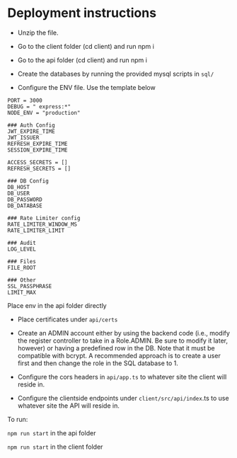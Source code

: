 # Deployment instructions

* Unzip the file.
* Go to the client folder (cd client) and run npm i
* Go to the api folder (cd client) and run npm i
* Create the databases by running the provided mysql scripts in `sql/`

* Configure the ENV file. Use the template below

```
PORT = 3000
DEBUG = " express:*"
NODE_ENV = "production"

### Auth Config
JWT_EXPIRE_TIME
JWT_ISSUER
REFRESH_EXPIRE_TIME
SESSION_EXPIRE_TIME 

ACCESS_SECRETS = []
REFRESH_SECRETS = []

### DB Config
DB_HOST
DB_USER
DB_PASSWORD
DB_DATABASE

### Rate Limiter config
RATE_LIMITER_WINDOW_MS   
RATE_LIMITER_LIMIT 

### Audit
LOG_LEVEL

### Files
FILE_ROOT

### Other
SSL_PASSPHRASE
LIMIT_MAX 
```

Place env in the api folder directly 

* Place certificates under `api/certs`

* Create an ADMIN account either by using the backend code (i.e., modify the register controller to take in a Role.ADMIN. Be sure to modify it later, however) or having a predefined row in the DB. Note that it must be compatible with bcrypt. A recommended approach is to create a user first and then change the role in the SQL database to 1. 

* Configure the cors headers in `api/app.ts` to whatever site the client will reside in. 
* Configure the clientside endpoints under `client/src/api/index`.ts to use whatever site the API will reside in.

To run:

``npm run start`` in the api folder

``npm run start`` in the client folder
